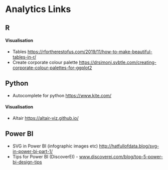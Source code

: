 # Analytics Links

## R

#### Visualisation
- Tables https://rfortherestofus.com/2019/11/how-to-make-beautiful-tables-in-r/
- Create corporate colour palette https://drsimonj.svbtle.com/creating-corporate-colour-palettes-for-ggplot2

## Python
- Autocomplete for python https://www.kite.com/

#### Visualisation
- Altair https://altair-viz.github.io/

## Power BI
- SVG in Power BI (infographic images etc) http://hatfullofdata.blog/svg-in-power-bi-part-1/
- Tips for Power BI (DiscoverEI) - www.discoverei.com/blog/top-5-power-bi-design-tips
